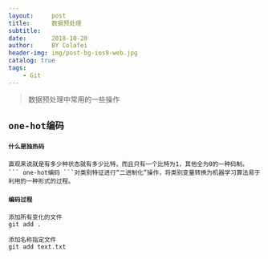 ```yaml
---
layout:     post
title:      数据预处理
subtitle:   
date:       2018-10-20
author:     BY Colafei
header-img: img/post-bg-ios9-web.jpg
catalog: true
tags:
    - Git
---
```


>数据预处理中常用的一些操作

## ``` one-hot编码 ```

#### ``` 什么是独热码 ```

	直观来说就是有多少种状态就有多少比特，而且只有一个比特为1，其他全为0的一种码制。
	``` one-hot编码 ```对类别特征进行“二进制化”操作，将类别变量转换为机器学习算法易于利用的一种形式的过程。
	
#### ``` 编码过程 ```

	添加所有变化的文件
 	git add .

	添加名称指定文件
	git add text.txt


